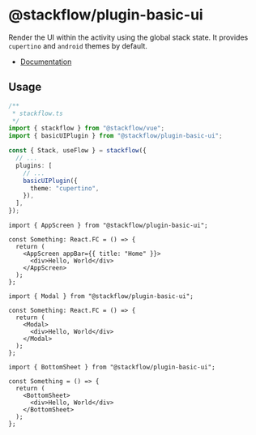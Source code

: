 # @stackflow/plugin-basic-ui

Render the UI within the activity using the global stack state. It provides `cupertino` and `android` themes by default.

- [Documentation](https://stackflow.so)

## Usage

```typescript
/**
 * stackflow.ts
 */
import { stackflow } from "@stackflow/vue";
import { basicUIPlugin } from "@stackflow/plugin-basic-ui";

const { Stack, useFlow } = stackflow({
  // ...
  plugins: [
    // ...
    basicUIPlugin({
      theme: "cupertino",
    }),
  ],
});
```

```tsx
import { AppScreen } from "@stackflow/plugin-basic-ui";

const Something: React.FC = () => {
  return (
    <AppScreen appBar={{ title: "Home" }}>
      <div>Hello, World</div>
    </AppScreen>
  );
};
```

```tsx
import { Modal } from "@stackflow/plugin-basic-ui";

const Something: React.FC = () => {
  return (
    <Modal>
      <div>Hello, World</div>
    </Modal>
  );
};
```

```tsx
import { BottomSheet } from "@stackflow/plugin-basic-ui";

const Something = () => {
  return (
    <BottomSheet>
      <div>Hello, World</div>
    </BottomSheet>
  );
};
```
